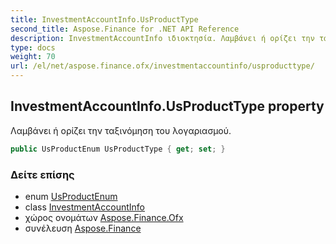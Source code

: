 ```yaml
---
title: InvestmentAccountInfo.UsProductType
second_title: Aspose.Finance for .NET API Reference
description: InvestmentAccountInfo ιδιοκτησία. Λαμβάνει ή ορίζει την ταξινόμηση του λογαριασμού.
type: docs
weight: 70
url: /el/net/aspose.finance.ofx/investmentaccountinfo/usproducttype/
---
```

## InvestmentAccountInfo.UsProductType property

Λαμβάνει ή ορίζει την ταξινόμηση του λογαριασμού.

```csharp
public UsProductEnum UsProductType { get; set; }
```

### Δείτε επίσης

* enum [UsProductEnum](../../usproductenum/)
* class [InvestmentAccountInfo](../)
* χώρος ονομάτων [Aspose.Finance.Ofx](../../investmentaccountinfo/)
* συνέλευση [Aspose.Finance](../../../)


